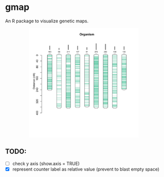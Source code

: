 # gmap
An R package to visualize genetic maps.


<p align="center">
<img src="/img/example.svg" style="width:70%;">
</p>

## TODO:
- [ ] check y axis (show.axis = TRUE)
- [x] represent counter label as relative value (prevent to blast empty space)
